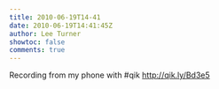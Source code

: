 ```yaml
---
title: 2010-06-19T14-41
date: 2010-06-19T14:41:45Z
author: Lee Turner
showtoc: false
comments: true
---
```


Recording from my phone with #qik http://qik.ly/Bd3e5

